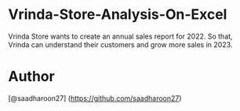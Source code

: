 # Vrinda-Store-Analysis-On-Excel
Vrinda Store wants to create an annual sales report for 2022. So that, Vrinda can understand their customers and grow more sales in 2023.

# Author
[@saadharoon27] (https://github.com/saadharoon27)
